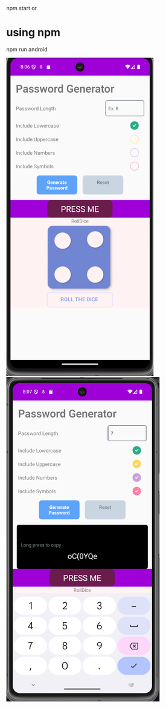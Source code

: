npm start
or

# using npm

npm run android

![Project Screenshot](./pass-gen1.png)
![Project Screenshot](./pass-gen2.png)
